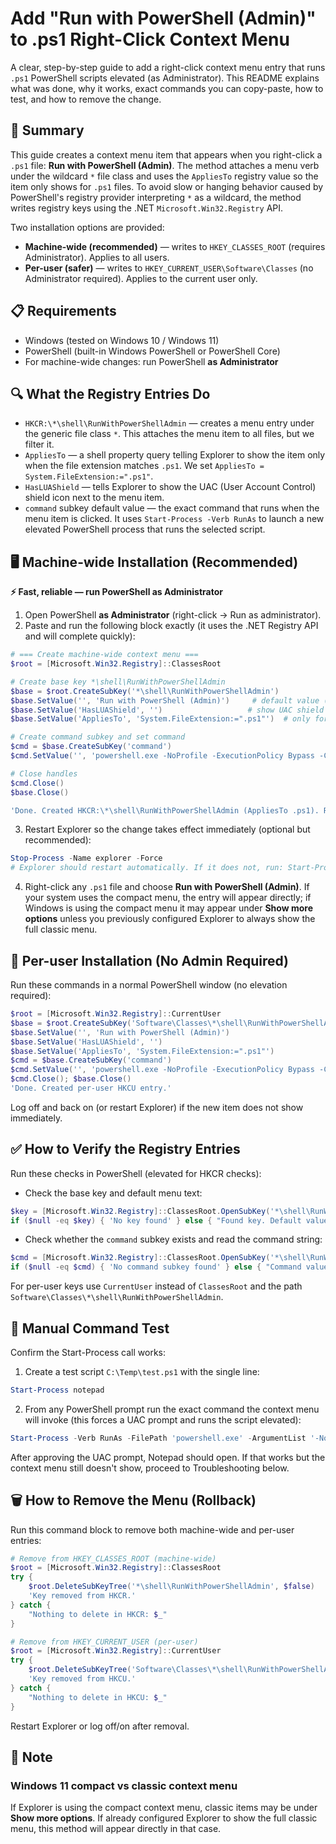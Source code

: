 # Add "Run with PowerShell (Admin)" to .ps1 Right-Click Context Menu

A clear, step-by-step guide to add a right-click context menu entry that runs `.ps1` PowerShell scripts elevated (as Administrator). This README explains what was done, why it works, exact commands you can copy-paste, how to test, and how to remove the change.

## 🚀 Summary

This guide creates a context menu item that appears when you right-click a `.ps1` file: **Run with PowerShell (Admin)**. The method attaches a menu verb under the wildcard `*` file class and uses the `AppliesTo` registry value so the item only shows for `.ps1` files. To avoid slow or hanging behavior caused by PowerShell's registry provider interpreting `*` as a wildcard, the method writes registry keys using the .NET `Microsoft.Win32.Registry` API.

Two installation options are provided:
- **Machine-wide (recommended)** — writes to `HKEY_CLASSES_ROOT` (requires Administrator). Applies to all users.
- **Per-user (safer)** — writes to `HKEY_CURRENT_USER\Software\Classes` (no Administrator required). Applies to the current user only.


## 📋 Requirements

- Windows (tested on Windows 10 / Windows 11)
- PowerShell (built-in Windows PowerShell or PowerShell Core)
- For machine-wide changes: run PowerShell **as Administrator**

## 🔍 What the Registry Entries Do

- `HKCR:\*\shell\RunWithPowerShellAdmin` — creates a menu entry under the generic file class `*`. This attaches the menu item to all files, but we filter it.
- `AppliesTo` — a shell property query telling Explorer to show the item only when the file extension matches `.ps1`. We set `AppliesTo = System.FileExtension:=".ps1"`.
- `HasLUAShield` — tells Explorer to show the UAC (User Account Control) shield icon next to the menu item.
- `command` subkey default value — the exact command that runs when the menu item is clicked. It uses `Start-Process -Verb RunAs` to launch a new elevated PowerShell process that runs the selected script.

## 🖥️ Machine-wide Installation (Recommended)

**⚡ Fast, reliable — run PowerShell as Administrator**

1. Open PowerShell **as Administrator** (right-click → Run as administrator).
2. Paste and run the following block exactly (it uses the .NET Registry API and will complete quickly):

```powershell
# === Create machine-wide context menu ===
$root = [Microsoft.Win32.Registry]::ClassesRoot

# Create base key *\shell\RunWithPowerShellAdmin
$base = $root.CreateSubKey('*\shell\RunWithPowerShellAdmin')
$base.SetValue('', 'Run with PowerShell (Admin)')     # default value (menu text)
$base.SetValue('HasLUAShield', '')                   # show UAC shield
$base.SetValue('AppliesTo', 'System.FileExtension:=".ps1"')  # only for .ps1 files

# Create command subkey and set command
$cmd = $base.CreateSubKey('command')
$cmd.SetValue('', 'powershell.exe -NoProfile -ExecutionPolicy Bypass -Command "Start-Process -Verb RunAs -FilePath ''powershell.exe'' -ArgumentList ''-NoProfile -ExecutionPolicy Bypass -File \"%1\"''"')

# Close handles
$cmd.Close()
$base.Close()

'Done. Created HKCR:\*\shell\RunWithPowerShellAdmin (AppliesTo .ps1). Restart Explorer if needed.'
```

3. Restart Explorer so the change takes effect immediately (optional but recommended):

```powershell
Stop-Process -Name explorer -Force
# Explorer should restart automatically. If it does not, run: Start-Process explorer.exe
```

4. Right-click any `.ps1` file and choose **Run with PowerShell (Admin)**. If your system uses the compact menu, the entry will appear directly; if Windows is using the compact menu it may appear under **Show more options** unless you previously configured Explorer to always show the full classic menu.

## 👤 Per-user Installation (No Admin Required)

Run these commands in a normal PowerShell window (no elevation required):

```powershell
$root = [Microsoft.Win32.Registry]::CurrentUser
$base = $root.CreateSubKey('Software\Classes\*\shell\RunWithPowerShellAdmin')
$base.SetValue('', 'Run with PowerShell (Admin)')
$base.SetValue('HasLUAShield', '')
$base.SetValue('AppliesTo', 'System.FileExtension:=".ps1"')
$cmd = $base.CreateSubKey('command')
$cmd.SetValue('', 'powershell.exe -NoProfile -ExecutionPolicy Bypass -Command "Start-Process -Verb RunAs -FilePath ''powershell.exe'' -ArgumentList ''-NoProfile -ExecutionPolicy Bypass -File \"%1\"''"')
$cmd.Close(); $base.Close()
'Done. Created per-user HKCU entry.'
```

Log off and back on (or restart Explorer) if the new item does not show immediately.

## ✅ How to Verify the Registry Entries

Run these checks in PowerShell (elevated for HKCR checks):

- Check the base key and default menu text:

```powershell
$key = [Microsoft.Win32.Registry]::ClassesRoot.OpenSubKey('*\shell\RunWithPowerShellAdmin')
if ($null -eq $key) { 'No key found' } else { "Found key. Default value: $($key.GetValue(''))" }
```

- Check whether the `command` subkey exists and read the command string:

```powershell
$cmd = [Microsoft.Win32.Registry]::ClassesRoot.OpenSubKey('*\shell\RunWithPowerShellAdmin\command')
if ($null -eq $cmd) { 'No command subkey found' } else { "Command value: $($cmd.GetValue(''))" }
```

For per-user keys use `CurrentUser` instead of `ClassesRoot` and the path `Software\Classes\*\shell\RunWithPowerShellAdmin`.

## 🧪 Manual Command Test

Confirm the Start-Process call works:

1. Create a test script `C:\Temp\test.ps1` with the single line:

```powershell
Start-Process notepad
```

2. From any PowerShell prompt run the exact command the context menu will invoke (this forces a UAC prompt and runs the script elevated):

```powershell
Start-Process -Verb RunAs -FilePath 'powershell.exe' -ArgumentList '-NoProfile -ExecutionPolicy Bypass -File "C:\Temp\test.ps1"'
```

After approving the UAC prompt, Notepad should open. If that works but the context menu still doesn't show, proceed to Troubleshooting below.

## 🗑️ How to Remove the Menu (Rollback)

Run this command block to remove both machine-wide and per-user entries:

```powershell
# Remove from HKEY_CLASSES_ROOT (machine-wide)
$root = [Microsoft.Win32.Registry]::ClassesRoot
try {
    $root.DeleteSubKeyTree('*\shell\RunWithPowerShellAdmin', $false)
    'Key removed from HKCR.'
} catch {
    "Nothing to delete in HKCR: $_"
}

# Remove from HKEY_CURRENT_USER (per-user)
$root = [Microsoft.Win32.Registry]::CurrentUser
try {
    $root.DeleteSubKeyTree('Software\Classes\*\shell\RunWithPowerShellAdmin', $false)
    'Key removed from HKCU.'
} catch {
    "Nothing to delete in HKCU: $_"
}
```

Restart Explorer or log off/on after removal.

## 📝 Note

### Windows 11 compact vs classic context menu

If Explorer is using the compact context menu, classic items may be under **Show more options**. If already configured Explorer to show the full classic menu, this method will appear directly in that case.
